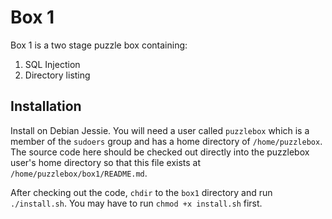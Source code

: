 # Box 1

Box 1 is a two stage puzzle box containing:
1. SQL Injection
2. Directory listing

## Installation

Install on Debian Jessie. You will need a user called `puzzlebox` which is a member of the `sudoers` group and has a home directory of `/home/puzzlebox`. The source code here should be checked out directly into the puzzlebox user's home directory so that this file exists at `/home/puzzlebox/box1/README.md`.

After checking out the code, `chdir` to the `box1` directory and run `./install.sh`. You may have to run `chmod +x install.sh` first.